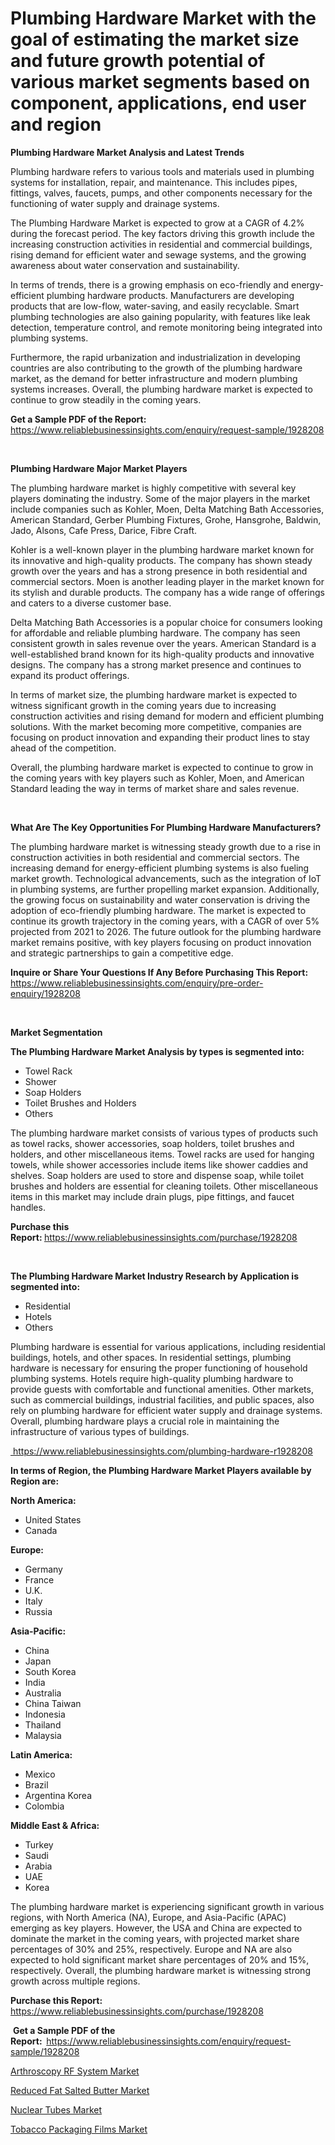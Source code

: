 <p><h1>Plumbing Hardware Market with the goal of estimating the market size and future growth potential of various market segments based on component, applications, end user and region</h1></p><p><strong>Plumbing Hardware Market Analysis and Latest Trends</strong></p>
<p><p>Plumbing hardware refers to various tools and materials used in plumbing systems for installation, repair, and maintenance. This includes pipes, fittings, valves, faucets, pumps, and other components necessary for the functioning of water supply and drainage systems.</p><p>The Plumbing Hardware Market is expected to grow at a CAGR of 4.2% during the forecast period. The key factors driving this growth include the increasing construction activities in residential and commercial buildings, rising demand for efficient water and sewage systems, and the growing awareness about water conservation and sustainability.</p><p>In terms of trends, there is a growing emphasis on eco-friendly and energy-efficient plumbing hardware products. Manufacturers are developing products that are low-flow, water-saving, and easily recyclable. Smart plumbing technologies are also gaining popularity, with features like leak detection, temperature control, and remote monitoring being integrated into plumbing systems.</p><p>Furthermore, the rapid urbanization and industrialization in developing countries are also contributing to the growth of the plumbing hardware market, as the demand for better infrastructure and modern plumbing systems increases. Overall, the plumbing hardware market is expected to continue to grow steadily in the coming years.</p></p>
<p><strong>Get a Sample PDF of the Report:&nbsp;</strong> <a href="https://www.reliablebusinessinsights.com/enquiry/request-sample/1928208">https://www.reliablebusinessinsights.com/enquiry/request-sample/1928208</a></p>
<p>&nbsp;</p>
<p><strong>Plumbing Hardware Major Market Players</strong></p>
<p><p>The plumbing hardware market is highly competitive with several key players dominating the industry. Some of the major players in the market include companies such as Kohler, Moen, Delta Matching Bath Accessories, American Standard, Gerber Plumbing Fixtures, Grohe, Hansgrohe, Baldwin, Jado, Alsons, Cafe Press, Darice, Fibre Craft.</p><p>Kohler is a well-known player in the plumbing hardware market known for its innovative and high-quality products. The company has shown steady growth over the years and has a strong presence in both residential and commercial sectors. Moen is another leading player in the market known for its stylish and durable products. The company has a wide range of offerings and caters to a diverse customer base.</p><p>Delta Matching Bath Accessories is a popular choice for consumers looking for affordable and reliable plumbing hardware. The company has seen consistent growth in sales revenue over the years. American Standard is a well-established brand known for its high-quality products and innovative designs. The company has a strong market presence and continues to expand its product offerings.</p><p>In terms of market size, the plumbing hardware market is expected to witness significant growth in the coming years due to increasing construction activities and rising demand for modern and efficient plumbing solutions. With the market becoming more competitive, companies are focusing on product innovation and expanding their product lines to stay ahead of the competition.</p><p>Overall, the plumbing hardware market is expected to continue to grow in the coming years with key players such as Kohler, Moen, and American Standard leading the way in terms of market share and sales revenue.</p></p>
<p>&nbsp;</p>
<p><strong>What Are The Key Opportunities For Plumbing Hardware Manufacturers?</strong></p>
<p><p>The plumbing hardware market is witnessing steady growth due to a rise in construction activities in both residential and commercial sectors. The increasing demand for energy-efficient plumbing systems is also fueling market growth. Technological advancements, such as the integration of IoT in plumbing systems, are further propelling market expansion. Additionally, the growing focus on sustainability and water conservation is driving the adoption of eco-friendly plumbing hardware. The market is expected to continue its growth trajectory in the coming years, with a CAGR of over 5% projected from 2021 to 2026. The future outlook for the plumbing hardware market remains positive, with key players focusing on product innovation and strategic partnerships to gain a competitive edge.</p></p>
<p><strong>Inquire or Share Your Questions If Any Before Purchasing This Report:</strong> <a href="https://www.reliablebusinessinsights.com/enquiry/pre-order-enquiry/1928208">https://www.reliablebusinessinsights.com/enquiry/pre-order-enquiry/1928208</a></p>
<p>&nbsp;</p>
<p><strong>Market Segmentation</strong></p>
<p><strong>The Plumbing Hardware Market Analysis by types is segmented into:</strong></p>
<p><ul><li>Towel Rack</li><li>Shower</li><li>Soap Holders</li><li>Toilet Brushes and Holders</li><li>Others</li></ul></p>
<p><p>The plumbing hardware market consists of various types of products such as towel racks, shower accessories, soap holders, toilet brushes and holders, and other miscellaneous items. Towel racks are used for hanging towels, while shower accessories include items like shower caddies and shelves. Soap holders are used to store and dispense soap, while toilet brushes and holders are essential for cleaning toilets. Other miscellaneous items in this market may include drain plugs, pipe fittings, and faucet handles.</p></p>
<p><strong>Purchase this Report:&nbsp;</strong><a href="https://www.reliablebusinessinsights.com/purchase/1928208">https://www.reliablebusinessinsights.com/purchase/1928208</a></p>
<p>&nbsp;</p>
<p><strong>The Plumbing Hardware Market Industry Research by Application is segmented into:</strong></p>
<p><ul><li>Residential</li><li>Hotels</li><li>Others</li></ul></p>
<p><p>Plumbing hardware is essential for various applications, including residential buildings, hotels, and other spaces. In residential settings, plumbing hardware is necessary for ensuring the proper functioning of household plumbing systems. Hotels require high-quality plumbing hardware to provide guests with comfortable and functional amenities. Other markets, such as commercial buildings, industrial facilities, and public spaces, also rely on plumbing hardware for efficient water supply and drainage systems. Overall, plumbing hardware plays a crucial role in maintaining the infrastructure of various types of buildings.</p></p>
<p><a href="https://www.reliablebusinessinsights.com/plumbing-hardware-r1928208">&nbsp;https://www.reliablebusinessinsights.com/plumbing-hardware-r1928208</a></p>
<p><strong>In terms of Region, the Plumbing Hardware Market Players available by Region are:</strong></p>
<p>
    <p> <strong> North America: </strong>
        <ul>
            <li>United States</li>
            <li>Canada</li>
        </ul>
        </p> 
    <p> <strong> Europe: </strong>
        <ul>
            <li>Germany</li>
            <li>France</li>
            <li>U.K.</li>
            <li>Italy</li>
            <li>Russia</li>
        </ul>
        </p> 
    <p> <strong> Asia-Pacific: </strong>
        <ul>
            <li>China</li>
            <li>Japan</li>
            <li>South Korea</li>
            <li>India</li>
            <li>Australia</li>
            <li>China Taiwan</li>
            <li>Indonesia</li>
            <li>Thailand</li>
            <li>Malaysia</li>
        </ul>
        </p> 
    <p> <strong> Latin America: </strong>
        <ul>
            <li>Mexico</li>
            <li>Brazil</li>
            <li>Argentina Korea</li>
            <li>Colombia</li>
        </ul>
        </p> 
    <p> <strong> Middle East & Africa: </strong>
        <ul>
            <li>Turkey</li>
            <li>Saudi</li>
            <li>Arabia</li>
            <li>UAE</li>
            <li>Korea</li>
        </ul>
    </p>
    </p>
<p><p>The plumbing hardware market is experiencing significant growth in various regions, with North America (NA), Europe, and Asia-Pacific (APAC) emerging as key players. However, the USA and China are expected to dominate the market in the coming years, with projected market share percentages of 30% and 25%, respectively. Europe and NA are also expected to hold significant market share percentages of 20% and 15%, respectively. Overall, the plumbing hardware market is witnessing strong growth across multiple regions.</p></p>
<p><strong>Purchase this Report: </strong><a href="https://www.reliablebusinessinsights.com/purchase/1928208">https://www.reliablebusinessinsights.com/purchase/1928208</a></p>
<p>&nbsp;<strong>Get a Sample PDF of the Report:&nbsp;&nbsp;</strong><a href="https://www.reliablebusinessinsights.com/enquiry/request-sample/1928208">https://www.reliablebusinessinsights.com/enquiry/request-sample/1928208</a></p>
<p><strong></strong></p>
<p><p><a href="https://medium.com/@sallyselcenk46/arthroscopy-rf-system-market-report-by-product-type-bipolar-wand-monopolar-wand-end-use-d34b1f4af5ad">Arthroscopy RF System Market</a></p><p><a href="https://medium.com/@neilrogers69/reduced-fat-salted-butter-market-report-by-product-type-spreadable-non-spreadable-end-use-b674cde3771d">Reduced Fat Salted Butter Market</a></p><p><a href="https://github.com/evanppinks/Market-Research-Report-List-1/blob/main/nuclear-tubes-market.md">Nuclear Tubes Market</a></p><p><a href="https://github.com/dianemacle6776/Market-Research-Report-List-1/blob/main/tobacco-packaging-films-market.md">Tobacco Packaging Films Market</a></p></p>
